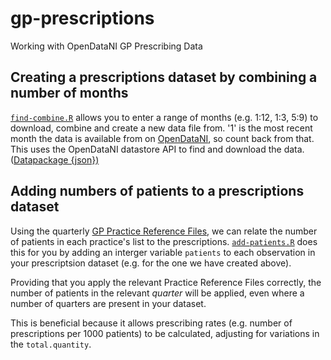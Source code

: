 # gp-prescriptions
Working with OpenDataNI GP Prescribing Data

## Creating a prescriptions dataset by combining a number of months
[`find-combine.R`](find-combine.R) allows you to enter a range of months (e.g. 1:12, 1:3, 5:9) to download, combine and create a new data file from. '1' is the most recent month the data is available from on [OpenDataNI](https://www.opendatani.gov.uk/dataset/gp-prescribing-data), so count back from that. This uses the OpenDataNI datastore API to find and download the data. ([Datapackage {json})](https://www.opendatani.gov.uk/api/3/action/package_show?id=a7b76920-bc0a-48fd-9abf-dc5ad0999886)

## Adding numbers of patients to a prescriptions dataset
Using the quarterly [GP Practice Reference Files](http://www.hscbusiness.hscni.net/services/2471.htm), we can relate the number of patients in each practice's list to the prescriptions. [`add-patients.R`](add-patients.R) does this for you by adding an interger variable `patients` to each observation in your prescriptsion dataset (e.g. for the one we have created above). 

Providing that you apply the relevant Practice Reference Files correctly, the number of patients in the relevant *quarter* will be applied, even where a number of quarters are present in your dataset.

This is beneficial because it allows prescribing rates (e.g. number of prescriptions per 1000 patients) to be calculated, adjusting for variations in the `total.quantity`.
